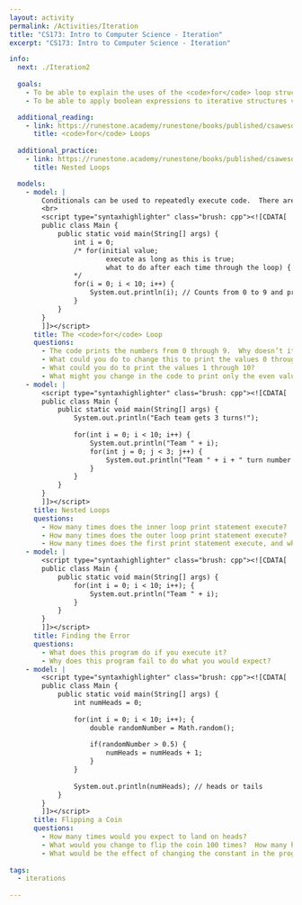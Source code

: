 ```yaml
---
layout: activity
permalink: /Activities/Iteration
title: "CS173: Intro to Computer Science - Iteration"
excerpt: "CS173: Intro to Computer Science - Iteration"

info:
  next: ./Iteration2
  
  goals: 
    - To be able to explain the uses of the <code>for</code> loop structure 
    - To be able to apply boolean expressions to iterative structures via the <code>for</code> loop

  additional_reading:
    - link: https://runestone.academy/runestone/books/published/csawesome/Unit4-Iteration/topic-4-2-for-loops.html
      title: <code>for</code> Loops
     
  additional_practice:
    - link: https://runestone.academy/runestone/books/published/csawesome/Unit4-Iteration/topic-4-4-nested-loops.html
      title: Nested Loops      

  models:
    - model: |
        Conditionals can be used to repeatedly execute code.  There are three varieties of these “loops:” the for loop (which is useful when counting the number of iterations that are needed), the while loop (which is useful for executing until something is true), and the do loop (similar to the while loop, but it executes at least once and checks whether it should stop at the end of the loop, rather than at the beginning).    
        <br>
        <script type="syntaxhighlighter" class="brush: cpp"><![CDATA[
        public class Main {
            public static void main(String[] args) {
                int i = 0;
                /* for(initial value; 
                        execute as long as this is true; 
                        what to do after each time through the loop) { … }
                */
                for(i = 0; i < 10; i++) {
                    System.out.println(i); // Counts from 0 to 9 and prints each
                }
            }
        }
        ]]></script>    
      title: The <code>for</code> Loop
      questions:
        - The code prints the numbers from 0 through 9.  Why doesn’t it also print the value 10?
        - What could you do to change this to print the values 0 through 10?  
        - What could you do to print the values 1 through 10?
        - What might you change in the code to print only the even values between 0 and 9, changing only the line beginning with for?
    - model: |
        <script type="syntaxhighlighter" class="brush: cpp"><![CDATA[
        public class Main {
            public static void main(String[] args) {
                System.out.println("Each team gets 3 turns!");
                
                for(int i = 0; i < 10; i++) {
                    System.out.println("Team " + i);
                    for(int j = 0; j < 3; j++) {
                        System.out.println("Team " + i + " turn number " + j);
                    }
                }
            }
        }
        ]]></script>     
      title: Nested Loops
      questions:
        - How many times does the inner loop print statement execute?
        - How many times does the outer loop print statement execute?
        - How many times does the first print statement execute, and why?
    - model: |
        <script type="syntaxhighlighter" class="brush: cpp"><![CDATA[
        public class Main {
            public static void main(String[] args) {
                for(int i = 0; i < 10; i++); {
                    System.out.println("Team " + i);
                }
            }
        }
        ]]></script>     
      title: Finding the Error
      questions:
        - What does this program do if you execute it?
        - Why does this program fail to do what you would expect?
    - model: |
        <script type="syntaxhighlighter" class="brush: cpp"><![CDATA[
        public class Main {
            public static void main(String[] args) {
                int numHeads = 0;
                
                for(int i = 0; i < 10; i++); {
                    double randomNumber = Math.random();
                    
                    if(randomNumber > 0.5) {
                        numHeads = numHeads + 1;
                    }
                }
                
                System.out.println(numHeads); // heads or tails
            }
        }
        ]]></script>     
      title: Flipping a Coin
      questions:
        - How many times would you expect to land on heads?
        - What would you change to flip the coin 100 times?  How many heads would you expect then?
        - What would be the effect of changing the constant in the program from 0.5 to 0.3?
        
tags:
  - iterations
  
---
```



